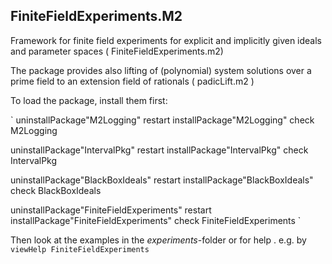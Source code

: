 FiniteFieldExperiments.M2
-------------------------
Framework for finite field experiments for explicit and implicitly given ideals and parameter spaces
( FiniteFieldExperiments.m2)


The package provides also lifting of (polynomial) system solutions over a prime field to an extension field of rationals
( padicLift.m2 )

To load the package,
install them first:

 
`
uninstallPackage"M2Logging"
restart
installPackage"M2Logging"
check M2Logging

uninstallPackage"IntervalPkg"
restart
installPackage"IntervalPkg"
check IntervalPkg

uninstallPackage"BlackBoxIdeals"
restart
installPackage"BlackBoxIdeals"
check BlackBoxIdeals

uninstallPackage"FiniteFieldExperiments"
restart
installPackage"FiniteFieldExperiments"
check FiniteFieldExperiments
`


Then look at the examples in the *experiments*-folder
or for help . e.g. by 
`viewHelp FiniteFieldExperiments`


